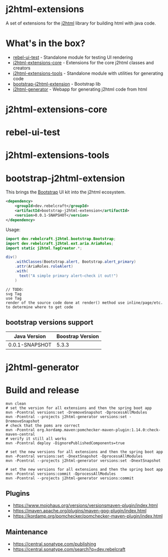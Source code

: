 # j2html-extensions

A set of extensions for the [j2html](https://j2html.com) library for building html with java code.

# What's in the box?

* [rebel-ui-test](#rebel-ui-test) - Standalone module for testing UI rendering
* [j2html-extensions-core](#j2html-extensions-core) - Extensions for the core j2html classes and creators
* [j2html-extensions-tools](#j2html-extensions-tools) - Standalone module with utilities for generating code
* [bootstrap-j2html-extension](#bootstrap-j2html-extension) - Bootstrap lib
* [j2html-generator](#j2html-generator) - Webapp for generating j2html code from html

# j2html-extensions-core

# rebel-ui-test

# j2html-extensions-tools

# bootstrap-j2html-extension

This brings the [Bootstrap]() UI kit into the j2html ecosystem.

```xml
<dependency>
    <groupId>dev.rebelcraft</groupId>
    <artifactId>bootstrap-j2html-extension</artifactId>
    <version>0.0.1-SNAPSHOT</version>
</dependency>
```

Usage:
```java
import dev.rebelcraft.j2html.bootstrap.Bootstrap;
import dev.rebelcraft.j2html.ext.aria.AriaRoles;
import static j2html.TagCreator.*;

div()
    .withClasses(Bootstrap.alert, Bootstrap.alert_primary)
    .attr(AriaRoles.roleAlert)
    .with(
      text("A simple primary alert—check it out!")
    )
```

```
// TODO:
svg Tag
use Tag
render of the source code done at render() method use inline/page/etc. to determine where to get code
```

## bootstrap versions support

| Java Version | Boostrap Version |
|--------------|------------------|
|0.0.1-SNAPSHOT| 5.3.3 |

# j2html-generator

# Build and release

```shell
mvn clean
# set the version for all extensions and then the spring boot app
mvn -Pcentral versions:set -DremoveSnapshot -DprocessAllModules
mvn -Pcentral --projects j2html-generator versions:set -DremoveSnapshot
# check that the poms are correct
mvn -Pcentral org.kordamp.maven:pomchecker-maven-plugin:1.14.0:check-maven-central
# verify it still all works
mvn -Pcentral deploy -DignorePublishedComponents=true

# set the new versions for all extensions and then the spring boot app
mvn -Pcentral versions:set -DnextSnapshot -DprocessAllModules
mvn -Pcentral --projects j2html-generator versions:set -DnextSnapshot

# set the new versions for all extensions and then the spring boot app
mvn -Pcentral versions:commit -DprocessAllModules
mvn -Pcentral --projects j2html-generator versions:commit
```

## Plugins

* https://www.mojohaus.org/versions/versionsmaven-plugin/index.html
* https://maven.apache.org/plugins/maven-gpg-plugin/index.html
* https://kordamp.org/pomchecker/pomchecker-maven-plugin/index.html

## Maintenance

* https://central.sonatype.com/publishing
* https://central.sonatype.com/search?q=dev.rebelcraft
